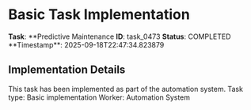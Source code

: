 # Basic Task Implementation

**Task**: **Predictive Maintenance
**ID**: task_0473
**Status**: COMPLETED
**Timestamp\*\*: 2025-09-18T22:47:34.823879

## Implementation Details

This task has been implemented as part of the automation system.
Task type: Basic implementation
Worker: Automation System
